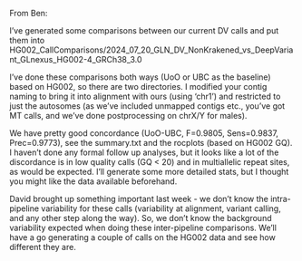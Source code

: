
From Ben:

I’ve generated some comparisons between our current DV calls and put them into HG002_CallComparisons/2024_07_20_GLN_DV_NonKrakened_vs_DeepVariant_GLnexus_HG002-4_GRCh38_3.0

I’ve done these comparisons both ways (UoO or UBC as the baseline) based on HG002, so there are two directories. I modified your contig naming to bring it into alignment with ours (using ‘chr1’) and restricted to just the autosomes (as we’ve included unmapped contigs etc., you’ve got MT calls, and we’ve done postprocessing on chrX/Y for males).

We have pretty good concordance (UoO-UBC, F=0.9805, Sens=0.9837, Prec=0.9773), see the summary.txt and the rocplots (based on HG002 GQ). I haven’t done any formal follow up analyses, but it looks like a lot of the discordance is in low quality calls (GQ < 20) and in multiallelic repeat sites, as would be expected. I’ll generate some more detailed stats, but I thought you might like the data available beforehand.

David brought up something important last week - we don’t know the intra-pipeline variability for these calls (variability at alignment, variant calling, and any other step along the way). So, we don’t know the background variability expected when doing these inter-pipeline comparisons. We’ll have a go generating a couple of calls on the HG002 data and see how different they are. 
